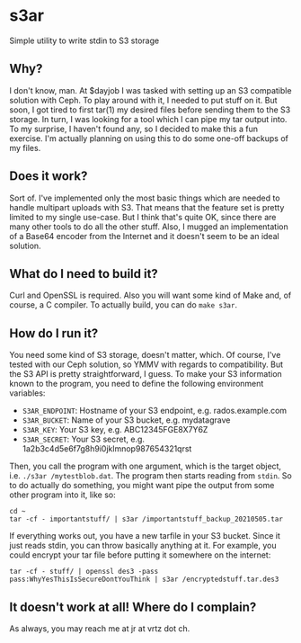 # s3ar
Simple utility to write stdin to S3 storage

## Why?
I don't know, man. At $dayjob I was tasked with setting up an S3 compatible solution with Ceph.
To play around with it, I needed to put stuff on it. But soon, I got tired to first tar(1) my desired files before sending them to the S3 storage.
In turn, I was looking for a tool which I can pipe my tar output into. To my surprise, I haven't found any, so I decided to make this a fun exercise.
I'm actually planning on using this to do some one-off backups of my files. 

## Does it work?
Sort of. I've implemented only the most basic things which are needed to handle multipart uploads with S3.
That means that the feature set is pretty limited to my single use-case. But I think that's quite OK, since there are many other tools to do all the other stuff.
Also, I mugged an implementation of a Base64 encoder from the Internet and it doesn't seem to be an ideal solution.

## What do I need to build it?
Curl and OpenSSL is required. Also you will want some kind of Make and, of course, a C compiler.
To actually build, you can do `make s3ar`.

## How do I run it?
You need some kind of S3 storage, doesn't matter, which. Of course, I've tested with our Ceph solution, so YMMV with regards to compatibility. But the S3 API is pretty straightforward, I guess.
To make your S3 information known to the program, you need to define the following environment variables:

* `S3AR_ENDPOINT`: Hostname of your S3 endpoint, e.g. rados.example.com
* `S3AR_BUCKET`: Name of your S3 bucket, e.g. mydatagrave
* `S3AR_KEY`: Your S3 key, e.g. ABC12345FGE8X7Y6Z
* `S3AR_SECRET`: Your S3 secret, e.g. 1a2b3c4d5e6f7g8h9i0jklmnop987654321qrst 

Then, you call the program with one argument, which is the target object, i.e. `./s3ar /mytestblob.dat`. The program then starts reading from `stdin`. So to do actually do something, you might want pipe the output from some other program into it, like so:

```
cd ~
tar -cf - importantstuff/ | s3ar /importantstuff_backup_20210505.tar
```

If everything works out, you have a new tarfile in your S3 bucket. Since it just reads stdin, you can throw basically anything at it. For example, you could encrypt your tar file before putting it somewhere on the internet:

```
tar -cf - stuff/ | openssl des3 -pass pass:WhyYesThisIsSecureDontYouThink | s3ar /encryptedstuff.tar.des3
```

## It doesn't work at all! Where do I complain?
As always, you may reach me at jr at vrtz dot ch. 
